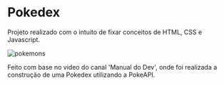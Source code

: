 # Pokedex

Projeto realizado com o intuito de fixar conceitos de HTML, CSS e Javascript.

![pokemons](https://i.insider.com/5d0bf7bc0a284967e94ab267?width=700)

Feito com base no video do canal 'Manual do Dev', onde foi realizada a construção de uma Pokedex utilizando a PokeAPI. 
